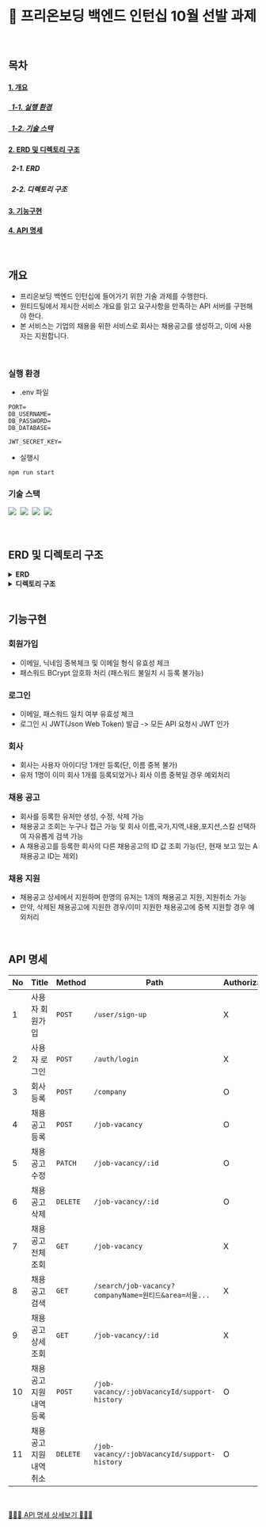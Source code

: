 # 💎 프리온보딩 백엔드 인턴십 10월 선발 과제
</br>

## 목차
#### [1. 개요](#개요)
##### [&nbsp;&nbsp;1-1. 실행 환경](#실행-환경)
##### [&nbsp;&nbsp;1-2. 기술 스택](#기술-스택)
#### [2. ERD 및 디렉토리 구조](#ERD-및-디렉토리-구조)
##### &nbsp;&nbsp;2-1. ERD
##### &nbsp;&nbsp;2-2. 디렉토리 구조
#### [3. 기능구현](#기능구현)
#### [4. API 명세](#API-명세)

</br>

## 개요
* 프리온보딩 백엔드 인턴십에 들어가기 위한 기술 과제를 수행한다.
* 원티드팅에서 제시한 서비스 개요를 읽고 요구사항을 만족하는 API 서버를 구현해야 한다.
* 본 서비스는 기업의 채용을 위한 서비스로 회사는 채용공고를 생성하고, 이에 사용자는 지원합니다.

</br>

### 실행 환경
* .env 파일
```
PORT=
DB_USERNAME=
DB_PASSWORD=
DB_DATABASE=

JWT_SECRET_KEY=
```

* 실행시
```
npm run start
```

### 기술 스택
<img src="https://img.shields.io/badge/TypeScript-version 5-3178C6">&nbsp;
<img src="https://img.shields.io/badge/Nest.js-version 10-E0234E">&nbsp;
<img src="https://img.shields.io/badge/TypeORM-version 0.3-fcad03">&nbsp;
<img src="https://img.shields.io/badge/MySQL-version 8-00758F">&nbsp;

</br>

## ERD 및 디렉토리 구조
<details>
<summary><strong>ERD</strong></summary>
<div markdown="1">
 
<img src="https://github.com/kangssu/wanted-pre-onboarding-backend/assets/83870420/3d4ea0a8-a6d7-4d2c-8c92-963ed02eacbf">
</div>
</details>

<details>
<summary><strong>디렉토리 구조</strong></summary>
<div markdown="1">
 
```bash
src
 ┣ custom
 ┃ ┗ customException.ts
 ┣ decorator
 ┃ ┗ userDecorator.ts
 ┣ entity
 ┃ ┣ company.entity.ts
 ┃ ┣ jobVacancy.entity.ts
 ┃ ┣ supportHistory.entity.ts
 ┃ ┗ user.entity.ts
 ┣ enum
 ┃ ┗ errorCode.enum.ts
 ┣ feature
 ┃ ┣ auth
 ┃ ┃ ┣ guard
 ┃ ┃ ┃ ┗ jwt.guard.ts
 ┃ ┃ ┣ strategy
 ┃ ┃ ┃ ┗ jwt.strategy.ts
 ┃ ┃ ┣ auth.app.module.ts
 ┃ ┃ ┣ auth.controller.ts
 ┃ ┃ ┗ auth.service.ts
 ┃ ┣ company
 ┃ ┃ ┣ company.app.module.ts
 ┃ ┃ ┣ company.controller.ts
 ┃ ┃ ┣ company.dto.ts
 ┃ ┃ ┣ company.lib.ts
 ┃ ┃ ┗ company.service.ts
 ┃ ┣ job_vacancy
 ┃ ┃ ┣ support_history
 ┃ ┃ ┃ ┣ supportHistory.app.module.ts
 ┃ ┃ ┃ ┣ supportHistory.controller.ts
 ┃ ┃ ┃ ┣ supportHistory.dto.ts
 ┃ ┃ ┃ ┗ supportHistory.service.ts
 ┃ ┃ ┣ jobVacancy.app.module.ts
 ┃ ┃ ┣ jobVacancy.controller.ts
 ┃ ┃ ┣ jobVacancy.dto.ts
 ┃ ┃ ┣ jobVacancy.lib.ts
 ┃ ┃ ┗ jobVacancy.service.ts
 ┃ ┣ search
 ┃ ┃ ┣ search.app.module.ts
 ┃ ┃ ┣ search.controller.ts
 ┃ ┃ ┣ search.dto.ts
 ┃ ┃ ┗ search.service.ts
 ┃ ┗ user
 ┃ ┃ ┣ user.app.module.ts
 ┃ ┃ ┣ user.controller.ts
 ┃ ┃ ┣ user.dto.ts
 ┃ ┃ ┗ user.service.ts
 ┣ app.controller.spec.ts
 ┣ app.controller.ts
 ┣ app.module.ts
 ┣ app.service.ts
 ┗ main.ts
```
</div>
</details>

</br>

## 기능구현
### 회원가입
* 이메일, 닉네임 중복체크 및 이메일 형식 유효성 체크
* 패스워드 BCrypt 암호화 처리 (패스워드 불일치 시 등록 불가능)

### 로그인
* 이메일, 패스워드 일치 여부 유효성 체크
* 로그인 시 JWT(Json Web Token) 발급 -> 모든 API 요청시 JWT 인가

### 회사
* 회사는 사용자 아이디당 1개만 등록(단, 이름 중복 불가)
* 유저 1명이 이미 회사 1개를 등록되었거나 회사 이름 중복일 경우 예외처리

### 채용 공고
* 회사를 등록한 유저만 생성, 수정, 삭제 가능
* 채용공고 조회는 누구나 접근 가능 및 회사 이름,국가,지역,내용,포지션,스킬 선택하여 자유롭게 검색 가능
* A 채용공고를 등록한 회사의 다른 채용공고의 ID 값 조회 가능(단, 현재 보고 있는 A 채용공고 ID는 제외)

### 채용 지원
* 채용공고 상세에서 지원하며 한명의 유저는 1개의 채용공고 지원, 지원취소 가능
* 만약, 삭제된 채용공고에 지원한 경우/이미 지원한 채용공고에 중복 지원할 경우 예외처리

</br>

## API 명세
|No|Title|Method|Path|Authorization|
|------|------|------|------|------|
|1|사용자 회원가입|`POST`|`/user/sign-up`|X|
|2|사용자 로그인|`POST`|`/auth/login`|X|
|3|회사 등록|`POST`|`/company`|O|
|4|채용공고 등록|`POST`|`/job-vacancy`|O|
|5|채용공고 수정|`PATCH`|`/job-vacancy/:id`|O|
|6|채용공고 삭제|`DELETE`|`/job-vacancy/:id`|O|
|7|채용공고 전체 조회|`GET`|`/job-vacancy`|X|
|8|채용공고 검색|`GET`|`/search/job-vacancy?companyName=원티드&area=서울...`|X|
|9|채용공고 상세 조회|`GET`|`/job-vacancy/:id`|X|
|10|채용공고 지원내역 등록|`POST`|`/job-vacancy/:jobVacancyId/support-history`|O|
|11|채용공고 지원내역 취소|`DELETE`|`/job-vacancy/:jobVacancyId/support-history`|O|

</br>

[🌟🌟🌟 API 명세 상세보기 🌟🌟🌟](https://github.com/kangssu/wanted-pre-onboarding-backend/blob/main/docs/api.md)

</br>
